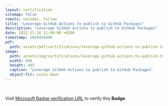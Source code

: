 ```yaml
---
layout: certification
sitemap: false
robots: noindex, follow
title: "Leverage GitHub Actions to publish to GitHub Packages"
description: "Leverage GitHub Actions to publish to GitHub Packages"
date: 2022-11-26 11:00:00 +0200
timestamp: 1669456800
pdf:
  path: assets/pdf/certifications/leverage-github-actions-to-publish-to-github-packages.pdf
image:
  path: assets/img/certifications/leverage-github-actions-to-publish-to-github-packages.webp
  width: 849
  height: 445
  caption: "Leverage GitHub Actions to publish to GitHub Packages"
  object-fit: scale-down
---
```


<br />

<p class="lead text-center">
  Visit <a href="https://learn.microsoft.com/en-us/training/achievements/learn.github.github-actions-packages.badge?username=char0n">Microsoft Badge verification URL</a> to verify this <strong>Badge</strong>.
</p>

